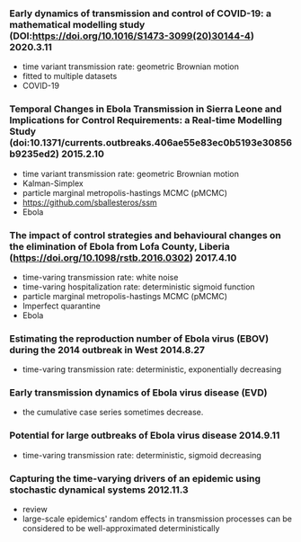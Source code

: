 ### Early dynamics of transmission and control of COVID-19: a mathematical modelling study (DOI:https://doi.org/10.1016/S1473-3099(20)30144-4) 2020.3.11
- time variant transmission rate: geometric Brownian motion
- fitted to multiple datasets
- COVID-19

### Temporal Changes in Ebola Transmission in Sierra Leone and Implications for Control Requirements: a Real-time Modelling Study (doi:10.1371/currents.outbreaks.406ae55e83ec0b5193e30856b9235ed2) 2015.2.10
- time variant transmission rate: geometric Brownian motion
- Kalman-Simplex
- particle marginal metropolis-hastings MCMC (pMCMC)
- https://github.com/sballesteros/ssm
- Ebola

### The impact of control strategies and behavioural changes on the elimination of Ebola from Lofa County, Liberia (https://doi.org/10.1098/rstb.2016.0302) 2017.4.10
- time-varing transmission rate: white noise
- time-varing hospitalization rate: deterministic sigmoid function
- particle marginal metropolis-hastings MCMC (pMCMC)
- Imperfect quarantine
- Ebola

### Estimating the reproduction number of Ebola virus (EBOV) during the 2014 outbreak in West 2014.8.27
- time-varing transmission rate: deterministic, exponentially decreasing

### Early transmission dynamics of Ebola virus disease (EVD) 
- the cumulative case series sometimes decrease.

### Potential for large outbreaks of Ebola virus disease 2014.9.11
- time-varing transmission rate: deterministic, sigmoid decreasing

### Capturing the time-varying drivers of an epidemic using stochastic dynamical systems 2012.11.3
- review
- large-scale epidemics' random effects in transmission processes can be considered to be well-approximated deterministically

